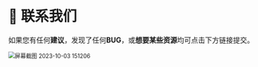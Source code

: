 <script setup>
import CustomLink from '/.vitepress/components/CustomLink.vue'
</script>

# 🏢 联系我们

如果您有任何**建议**，发现了任何**BUG**，或**想要某些资源**均可点击下方链接提交。

<CustomLink href='https://txc.qq.com/products/610811' title='ProDocs反馈'/>

<img src="http://niu.ochiamalu.top/%E5%B1%8F%E5%B9%95%E6%88%AA%E5%9B%BE%202023-10-03%20151206.jpg" alt="屏幕截图 2023-10-03 151206" style="zoom:80%;margin:0 auto" />
